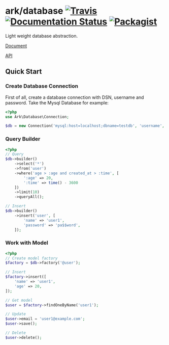 # ark/database [![Travis](https://img.shields.io/travis/arkphp/database.svg)](https://travis-ci.org/arkphp/database) [![Documentation Status](https://readthedocs.org/projects/ark-database/badge/?version=latest)](https://readthedocs.org/projects/ark-database/?badge=latest) [![Packagist](https://img.shields.io/packagist/v/ark/database.svg)](https://packagist.org/packages/ark/database)

Light weight database abstraction.

[Document](http://ark-database.readthedocs.org/en/latest/)

[API](http://arkphp.github.io/database/)

## Quick Start

### Create Database Connection

First of all, create a database connection with DSN, username and password. Take the Mysql Database for example:

```php
<?php
use Ark\Database\Connection;

$db = new Connection('mysql:host=localhost;dbname=testdb', 'username', 'password');
```


### Query Builder

```php
<?php
// Query
$db->builder()
    ->select('*')
    ->from('user')
    ->where('age > :age and created_at > :time', [
        ':age' => 20,
        ':time' => time() - 3600
    ])
    ->limit(10)
    ->queryAll();

// Insert
$db->builder()
    ->insert('user', [
        'name' => 'user1',
        'password' => 'pa$$word',
    ]);
```

### Work with Model

```php
<?php
// Create model factory
$factory = $db->factory('@user');

// Insert
$factory->insert([
    'name' => 'user1',
    'age' => 20,
]);

// Get model
$user = $factory->findOneByName('user1');

// Update
$user->email = 'user1@example.com';
$user->save();

// Delete
$user->delete();
```